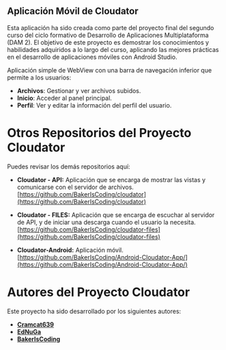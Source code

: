 ## Aplicación Móvil de Cloudator

Esta aplicación ha sido creada como parte del proyecto final del segundo curso del ciclo formativo de Desarrollo de Aplicaciones Multiplataforma (DAM 2). 
El objetivo de este proyecto es demostrar los conocimientos y habilidades adquiridos a lo largo del curso, aplicando las mejores prácticas en el desarrollo de aplicaciones móviles con Android Studio.

Aplicación simple de WebView con una barra de navegación inferior que permite a los usuarios:

- **Archivos**: Gestionar y ver archivos subidos.
- **Inicio**: Acceder al panel principal.
- **Perfil**: Ver y editar la información del perfil del usuario.

# Otros Repositorios del Proyecto Cloudator

Puedes revisar los demás repositorios aquí:

- **Cloudator - API:** Aplicación que se encarga de mostrar las vistas y comunicarse con el servidor de archivos.  
  [https://github.com/BakerIsCoding/cloudator](https://github.com/BakerIsCoding/cloudator)

- **Cloudator - FILES:** Aplicación que se encarga de escuchar al servidor de API, y de iniciar una descarga cuando el usuario la necesita.  
  [https://github.com/BakerIsCoding/cloudator-files](https://github.com/BakerIsCoding/cloudator-files)

- **Cloudator-Android:** Aplicación móvil.  
  [https://github.com/BakerIsCoding/Android-Cloudator-App/](https://github.com/BakerIsCoding/Android-Cloudator-App/)

# Autores del Proyecto Cloudator

Este proyecto ha sido desarrollado por los siguientes autores:

- **[Cramcat639](https://github.com/Cramcat639)**
- **[EdNuGa](https://github.com/EdNuGa)**
- **[BakerIsCoding](https://github.com/BakerIsCoding)**

